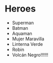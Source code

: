# Heroes

- Superman
- Batman
- Aquaman
- Mujer Maravilla
- Linterna Verde
- Robin
- Volcán Negro!!!!!!
